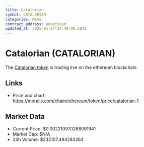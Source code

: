 ```yaml
---
title: Catalorian
symbol: CATALORIAN
categories: Meme
contract_address: undefined
updated_at: 2025-01-27T14:49:08.504Z
---
```


# Catalorian (CATALORIAN)
The [Catalorian token](https://moralis.com/chain/ethereum/token/price/catalorian-1) is trading live on the ethereum blockchain.

## Links
- Price and chart: https://moralis.com/chain/ethereum/token/price/catalorian-1

## Market Data
- Current Price: $0.002210970288091941
- Market Cap: $N/A
- 24h Volume: $235107.494283364
